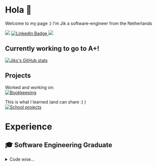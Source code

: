 # Hola 👋
Welcome to my page :) I'm Jik a software-engineer from the Netherlands 
<!-- Socials -->
<div id="badges">
  <img src="https://img.shields.io/badge/coding_on...-Spring!-green?labelColor=blue&logo=visualstudiocode">
  <a href="https://www.linkedin.com/in/jik-huijberts/">
    <img src="https://img.shields.io/badge/-LinkedIn-darkcyan?logo=linkedin&logoColor=white" alt="LinkedIn Badge"/>
  </a>
  <a href="https://open.spotify.com/track/3qrEG6rQ9Qm72MNWeUKKiU?si=dbd448cc28384f34">
    <img src="https://img.shields.io/badge/Random_artist-silver-green?labelColor=blue&logo=spotify&logoColor=white">
  </a>
</div>
<!-- Currently looking for a job -->

<!-- Current interest -->
## Currently working to go to A+!
[![Jiks's GitHub stats](https://github-readme-stats.vercel.app/api?username=JikHuijberts)](https://github.com/anuraghazra/github-readme-stats)
<!-- Memorable projects -->
## Projects

Worked and working on:\
[![Bookkeeping](https://github-readme-stats.vercel.app/api/pin/?username=AliceO2Group&repo=Bookkeeping)](https://github.com/AliceO2Group/Bookkeeping)

This is what I learned (and can share :) ) \
[![School projects](https://github-readme-stats.vercel.app/api/pin/?username=JikHuijberts&repo=school-projects)](https://github.com/JikHuijberts/school-projects)

# Experience

## 🎓 Software Engineering Graduate
<details>
<summary>Code wise...</summary>

## Experiences ->
### Languages
[![Languages](https://skillicons.dev/icons?i=js,html,css,python,java,ts,py)](https://skillicons.dev)
### Worked, known with
[![Frameworks](https://skillicons.dev/icons?i=nodejs,ansible,angular,flask,sequelize,tensorflow,docker,react,spring,arduino)](https://skillicons.dev)
### Tested with
[![Frameworks](https://skillicons.dev/icons?i=jest,postman)](https://skillicons.dev)
## Looking into ->
[![Frameworks](https://skillicons.dev/icons?i=rust,actix,heroku)](https://skillicons.dev)

</details>